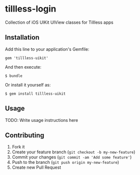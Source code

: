 # tillless-login

Collection of iOS UIKit UIView classes for Tillless apps

## Installation

Add this line to your application's Gemfile:

    gem 'tillless-uikit'

And then execute:

    $ bundle

Or install it yourself as:

    $ gem install tillless-uikit

## Usage

TODO: Write usage instructions here

## Contributing

1. Fork it
2. Create your feature branch (`git checkout -b my-new-feature`)
3. Commit your changes (`git commit -am 'Add some feature'`)
4. Push to the branch (`git push origin my-new-feature`)
5. Create new Pull Request
